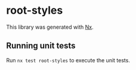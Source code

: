 # root-styles

This library was generated with [Nx](https://nx.dev).

## Running unit tests

Run `nx test root-styles` to execute the unit tests.
